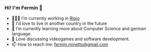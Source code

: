### Hi! I'm Fermín 👋

<!--
**ferminmine/ferminmine** is a ✨ _special_ ✨ repository because its `README.md` (this file) appears on your GitHub profile.

Here are some ideas to get you started:
-->
- 👨🏻‍💻 I’m currently working in [Ripio](https://www.ripio.com/)
- 🛫 I'd love to live in another country in the future
- 🌱 I’m currently learning more about Computer Science and german language.
- 💬 Love discussing videogames and software development.
- 📫 How to reach me: fermin.minetto@gmail.com
